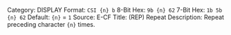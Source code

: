 Category: DISPLAY
Format: `CSI {n} b`
8-Bit Hex: `9b {n} 62`
7-Bit Hex: `1b 5b {n} 62`
Default: `{n}` = `1`
Source: E-CF
Title: (REP) Repeat
Description: Repeat preceding character `{n}` times.
